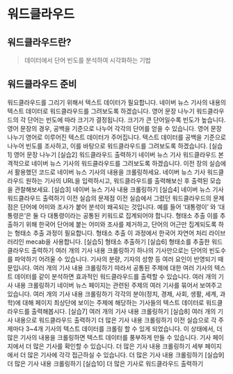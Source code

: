# 워드클라우드

## 워드클라우드란?

> 데이터에서 단어 빈도를 분석하여 시각화하는 기법

## 워드클라우드 준비
워드클라우드를 그리기 위해서 텍스트 데이터가 필요합니다.
네이버 뉴스 기사의 내용의 텍스트 데이터로
워드클라우드를 그려보도록 하겠습니다.
영어 문장 나누기
워드클라우드의 각 단어는 빈도에 따라 크기가 결정됩니다.
크기가 큰 단어일수록 빈도가 높습니다.
영어 문장의 경우, 공백을 기준으로 나누어
각각의 단어를 얻을 수 있습니다.
영어 문장 나누기
영어로 이루어진 텍스트 데이터가 주어집니다.
텍스트 데이터를 공백을 기준으로 나누어 빈도를 조사하고,
이를 바탕으로 워드클라우드를 그려보도록 하겠습니다.
[실습1]
영어 문장 나누기
[실습2]
워드클라우드 출력하기
네이버 뉴스 기사 워드클라우드
본격적으로 네이버 뉴스 기사의
워드클라우드를 그려보도록 하겠습니다.
이전 장의 실습에서 활용했던 코드로
네이버 뉴스 기사의 내용을 크롤링하세요.
네이버 뉴스 기사 워드클라우드
원하는 기사의 URL을 입력하시고,
워드클라우드를 출력해보신 후 출력된 모습을 관찰해보세요.
[실습3]
네이버 뉴스 기사 내용 크롤링하기
[실습4]
네이버 뉴스 기사
워드클라우드 출력하기
이전 실습의 문제점
이전 실습에서 그렸던 워드클라우드의 문제점은
단어에 어미와 조사가 붙어 분석이 왜곡되는 것입니다.
예를 들어 ‘대통령이’ 와 ‘대통령은’은 둘 다
대통령이라는 공통된 키워드로 집계되어야 합니다.
형태소 추출
이를 추출하기 위해 한국어 단어에 붙는
어미와 조사를 제거하고, 단어의 어근만 집계되도록 하는
형태소 추출 과정이 필요합니다.
형태소 추출
이 과정에서 한국어 자연어 처리 라이브러리인
mecab을 사용합니다.
[실습5]
형태소 추출하기
[실습6]
형태소를 추출한
워드클라우드 출력하기
여러 개의 기사 내용 크롤링하기
하나의 기사만으로는 단어의 빈도수를 파악하기 어려울 수 있습니다.
기사의 분량, 기자의 성향 등 여러 요인이 반영되기 때문입니다.
여러 개의 기사 내용 크롤링하기
따라서 공통된 주제에 대한 여러 기사의 텍스트 데이터를 같이 분석하면
효과적인 워드클라우드를 출력할 수 있습니다.
여러 개의 기사 내용 크롤링하기
네이버 뉴스 페이지는 관련된 주제의
여러 기사를 묶어서 보여주고 있습니다.
여러 개의 기사 내용 크롤링하기
각각의 분야(정치, 경제, 사회, 생활, 세계, 과학)에 대해
페이지 최상단에 보이는 주제에 해당하는 기사들의
텍스트 데이터로 워드클라우드를 출력해봅시다.
[실습7]
여러 개의 기사 내용 크롤링하기
[실습8]
여러 개의 기사 내용으로
워드클라우드 출력하기
더 많은 기사 내용 크롤링하기
이전 실습으로 각 주제마다 3~4개 기사의
텍스트 데이터를 크롤링 할 수 있게 되었습니다.
이 상태에서, 더 많은 기사의 내용을 크롤링하면
텍스트 데이터를 풍부하게 만들 수 있습니다.
기사 페이지에서 더 많은 기사를 확인할 수 있습니다.
더 많은 기사 내용 크롤링하기
세부 페이지에서 더 많은 기사에 각각 접근하실 수 있습니다.
더 많은 기사 내용 크롤링하기
[실습9]
더 많은 기사 내용 크롤링하기
[실습10]
더 많은 기사로
워드클라우드 출력하기
